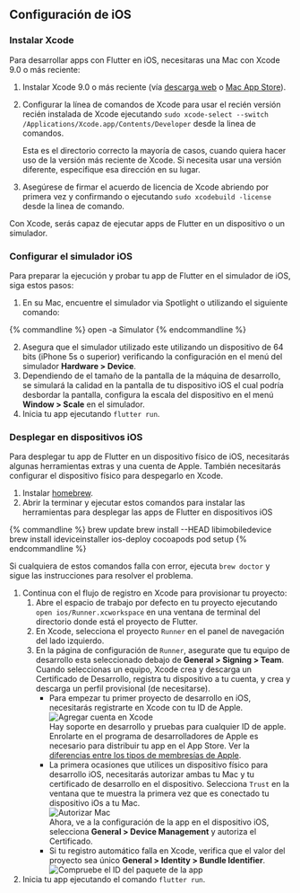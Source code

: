 ## Configuración de iOS 

### Instalar Xcode

Para desarrollar apps con Flutter en iOS, necesitaras una Mac con Xcode 9.0 o más reciente:

1. Instalar Xcode 9.0 o más reciente (vía [descarga web](https://developer.apple.com/xcode/) o
[Mac App Store](https://itunes.apple.com/us/app/xcode/id497799835)).
1. Configurar la línea de comandos de Xcode para usar el recién versión recién instalada de Xcode 
ejecutando `sudo xcode-select --switch /Applications/Xcode.app/Contents/Developer` desde 
la linea de comandos.

   Esta es el directorio correcto la mayoría de casos, cuando quiera hacer uso de la versión más reciente de Xcode.
   Si necesita usar una versión diferente, especifique esa dirección en su lugar.

1. Asegúrese de firmar el acuerdo de licencia de Xcode abriendo por primera vez y confirmando o
ejecutando `sudo xcodebuild -license` desde la linea de comando.

Con Xcode, serás capaz de ejecutar apps de Flutter en un dispositivo o un simulador.

### Configurar el simulador iOS

Para preparar la ejecución y probar tu app de Flutter en el simulador de iOS, siga estos pasos:

1. En su Mac, encuentre el simulador via Spotlight o utilizando el siguiente comando:

{% commandline %}
open -a Simulator
{% endcommandline %}

2. Asegura que el simulador utilizado este utilizando un dispositivo de 64 bits (iPhone 5s o superior)  verificando la configuración en el menú del simulador **Hardware > Device**.
3. Dependiendo de el tamaño de la pantalla de la máquina de desarrollo, se simulará la calidad en la pantalla de tu dispositivo iOS el cual podría desbordar la pantalla, configura la escala del dispositivo en el menú **Window > Scale** en el simulador.
4. Inicia tu app ejecutando `flutter run`.


### Desplegar en dispositivos iOS

Para desplegar tu app de Flutter en un dispositivo físico de iOS, necesitarás algunas herramientas extras y una cuenta de Apple. También necesitarás configurar el dispositivo físico para despegarlo en Xcode.


1. Instalar [homebrew](http://brew.sh/).
1. Abrir la terminar y ejecutar estos comandos para instalar las herramientas para desplegar las apps de Flutter en dispositivos iOS

{% commandline %}
brew update
brew install --HEAD libimobiledevice
brew install ideviceinstaller ios-deploy cocoapods
pod setup
{% endcommandline %}

   Si cualquiera de estos comandos falla con error, ejecuta `brew doctor` y sigue las instrucciones
   para resolver el problema.

1. Continua con el flujo de registro en Xcode para provisionar tu proyecto:
    1. Abre el espacio de trabajo por defecto en tu proyecto ejecutando `open ios/Runner.xcworkspace`  en una ventana de terminal del directorio donde está el proyecto de Flutter.
    1. En Xcode, selecciona el proyecto `Runner` en  el panel de navegación del lado izquierdo.
    1. En la página de configuración de `Runner`, asegurate que tu equipo de desarrollo esta seleccionado debajo de **General > Signing > Team**. Cuando seleccionas un equipo, Xcode crea y descarga un Certificado de Desarrollo, registra tu dispositivo a tu cuenta, y crea y descarga un perfil provisional (de necesitarse).
        * Para empezar tu primer proyecto de desarrollo en iOS, necesitarás registrarte en Xcode con tu ID de Apple.<br>
        ![Agregar cuenta en Xcode](/images/setup/xcode-account.png)<br>
        Hay soporte en desarrollo y pruebas para cualquier ID de apple. Enrolarte en el programa de desarrolladores de Apple es necesario para distribuir tu app en el App Store. Ver la [diferencias entre los tipos de membresías de Apple](https://developer.apple.com/support/compare-memberships).
        * La primera ocasiones que utilices un dispositivo físico para desarrollo iOS, necesitarás autorizar ambas tu Mac y tu certificado de desarrollo en el dispositivo. Selecciona `Trust` en la ventana que te muestra la primera vez que es conectado tu dispositivo iOs a tu Mac.<br>
        ![Autorizar Mac](/images/setup/trust-computer.png)<br>
        Ahora, ve a la configuración de la app en el dispositivo iOS, selecciona **General > Device Management**  y autoriza el Certificado.
        * Si tu registro automático falla en Xcode, verifica que el valor del proyecto sea único **General > Identity > Bundle Identifier**.<br>
        ![Compruebe el ID del paquete de la app](/images/setup/xcode-unique-bundle-id.png)
1. Inicia tu app ejecutando el comando `flutter run`.
